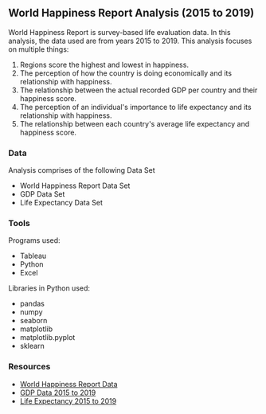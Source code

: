 <h2 id="world-happiness-report-analysis-2015-to-2019">World Happiness Report Analysis (2015 to 2019)</h2>
<p>World Happiness Report is survey-based life evaluation data. In this analysis, the data used are from years 2015 to 2019. 
This analysis focuses on multiple things: </p>
<ol>
<li>Regions score the highest and lowest in happiness.</li>
<li>The perception of how the country is doing economically and its relationship with happiness.</li>
<li>The relationship between the actual recorded GDP per country and their happiness score.</li>
<li>The perception of an individual&#39;s importance to life expectancy and its relationship with happiness.</li>
<li>The relationship between each country&#39;s average life expectancy and happiness score.</li>
</ol>
<h3 id="data">Data</h3>
<p>Analysis comprises of the following Data Set</p>
<ul>
<li>World Happiness Report Data Set</li>
<li>GDP Data Set</li>
<li>Life Expectancy Data Set</li>
</ul>
<h3 id="tools">Tools</h3>
<p>Programs used:</p>
<ul>
<li>Tableau</li>
<li>Python</li>
<li>Excel</li>
</ul>
<p>Libraries in Python used:</p>
<ul>
<li>pandas</li>
<li>numpy</li>
<li>seaborn</li>
<li>matplotlib</li>
<li>matplotlib.pyplot</li>
<li>sklearn</li>
</ul>
<h3 id="resources">Resources</h3>
<ul>
<li><a href="https://www.kaggle.com/datasets/unsdsn/world-happiness">World Happiness Report Data</a></li>
<li><a href="https://data.worldbank.org/indicator/NY.GDP.PCAP.CD?end=2019&most_recent_value_desc=true&start=2015">GDP Data 2015 to 2019</a></li>
<li><a href="https://data.worldbank.org/indicator/SP.DYN.LE00.IN?most_recent_year_desc=true">Life Expectancy 2015 to 2019</a></li>
</ul>
